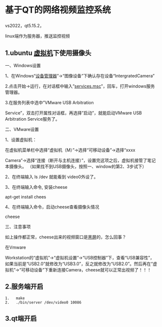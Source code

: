 # 基于QT的网络视频监控系统

### 

vs2022，qt5.15.2，

linux端作为服务器，推送监控视频

## 1.ubuntu [虚拟机](https://zhidao.baidu.com/search?word=虚拟机&fr=iknow_pc_qb_highlight)下使用摄像头

一、Windows设置

1、在Windows“[设备管理器](https://zhidao.baidu.com/search?word=设备管理器&fr=iknow_pc_qb_highlight)”->“图像设备”下确认存在设备“IntergratedCamera”

2.点击开始->运行，在对话框中输入”[services.msc](https://zhidao.baidu.com/search?word=services.msc&fr=iknow_pc_qb_highlight)”，回车，打开windows服务管理器。

3.在服务列表中选中”VMware USB Arbitration

Service”，双击打开属性对话框，再选择”启动”，就能启动VMware USB Arbitration Service服务了。

二、VMware设置

1、设置虚拟机：

在虚拟机菜单栏中选择“虚拟机（M）”->选择“可移动设备”->选择“xxxx

Camera”->选择“连接（断开与主机连接）”，设置完这项之后，虚拟机接管了笔记本摄像头。 （如果找不到USB摄像头，按照一、window的第2、3步试下）

2、在终端输入 ls /dev 就能看到 video0外设了。

3、在终端输入命令, 安装cheese

apt-get install chees

4、在终端输入命令，启动cheese查看摄像头情况

cheese

三、注意事项

如上操作都正常，cheese出来的视频窗口是[黑屏](https://zhidao.baidu.com/search?word=黑屏&fr=iknow_pc_qb_highlight)的，怎么回事？

在Vmware

Workstation的“虚拟机”->“虚拟机设置”->“USB控制器”下，查看“USB兼容性”，如果当前是“USB2.0”就修改为“USB3.0”，反之就修改为“USB2.0”。然后再在“虚拟机”->“可移动设备”下重新连接Camera，cheese就可以正常出视频了！！！



## 2.服务端开启

```
1.   make
2.   ./bin/server /dev/video0 10086
```

## 3.qt端开启



### 
